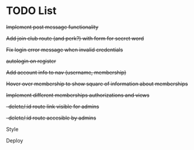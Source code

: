 # TODO List

~~Implement post message functionality~~

~~Add join club route (and perk?) with form for secret word~~

~~Fix login error message when invalid credentials~~

~~autologin on register~~

~~Add account info to nav (username, membership)~~

 ~~Hover over membership to show square of information about memberships~~

~~Implement different memberships authorizations and views~~

 ~~-delete/:id route link visible for admins~~

 ~~-delete/:id route accesible by admins~~

Style

Deploy
